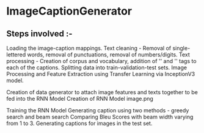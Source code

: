 # ImageCaptionGenerator
## Steps involved :-
Loading the image-caption mappings.
Text cleaning - Removal of single-lettered words, removal of punctuations, removal of numbers/digits.
Text processing - Creation of corpus and vocabulary, addition of '<startseq>' and '<endseq>' tags to each of the captions.
Splitting data into train-validation-test sets.
Image Processing and Feature Extraction using Transfer Learning via InceptionV3 model.

Creation of data generator to attach image features and texts together to be fed into the RNN Model
Creation of RNN Model
image.png

Training the RNN Model
Generating caption using two methods - greedy search and beam search
Comparing Bleu Scores with beam width varying from 1 to 3.
Generating captions for images in the test set.
